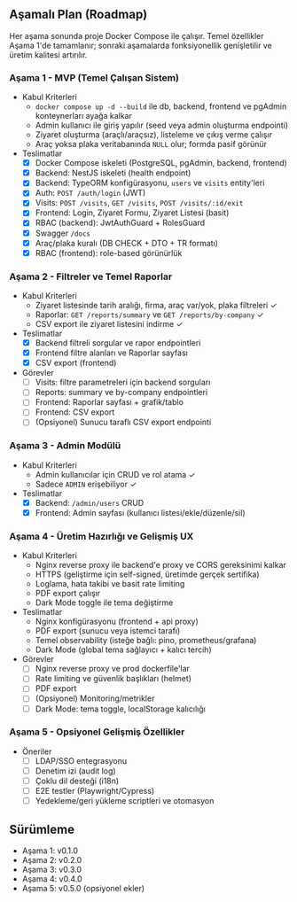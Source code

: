 ## Aşamalı Plan (Roadmap)

Her aşama sonunda proje Docker Compose ile çalışır. Temel özellikler Aşama 1'de tamamlanır; sonraki aşamalarda fonksiyonellik genişletilir ve üretim kalitesi artırılır.

### Aşama 1 - MVP (Temel Çalışan Sistem)
- Kabul Kriterleri
  - `docker compose up -d --build` ile db, backend, frontend ve pgAdmin konteynerları ayağa kalkar
  - Admin kullanıcı ile giriş yapılır (seed veya admin oluşturma endpointi)
  - Ziyaret oluşturma (araçlı/araçsız), listeleme ve çıkış verme çalışır
  - Araç yoksa plaka veritabanında `NULL` olur; formda pasif görünür
- Teslimatlar
  - [x] Docker Compose iskeleti (PostgreSQL, pgAdmin, backend, frontend)
  - [x] Backend: NestJS iskeleti (health endpoint)
  - [x] Backend: TypeORM konfigürasyonu, `users` ve `visits` entity'leri
  - [x] Auth: `POST /auth/login` (JWT)
  - [x] Visits: `POST /visits`, `GET /visits`, `POST /visits/:id/exit`
  - [x] Frontend: Login, Ziyaret Formu, Ziyaret Listesi (basit)
  - [x] RBAC (backend): JwtAuthGuard + RolesGuard
  - [x] Swagger `/docs`
  - [x] Araç/plaka kuralı (DB CHECK + DTO + TR formatı)
  - [x] RBAC (frontend): role-based görünürlük

### Aşama 2 - Filtreler ve Temel Raporlar
- Kabul Kriterleri
  - Ziyaret listesinde tarih aralığı, firma, araç var/yok, plaka filtreleri ✓
  - Raporlar: `GET /reports/summary` ve `GET /reports/by-company` ✓
  - CSV export ile ziyaret listesini indirme ✓
- Teslimatlar
  - [x] Backend filtreli sorgular ve rapor endpointleri
  - [x] Frontend filtre alanları ve Raporlar sayfası
  - [x] CSV export (frontend)
- Görevler
  - [ ] Visits: filtre parametreleri için backend sorguları
  - [ ] Reports: summary ve by-company endpointleri
  - [ ] Frontend: Raporlar sayfası + grafik/tablo
  - [ ] Frontend: CSV export
  - [ ] (Opsiyonel) Sunucu taraflı CSV export endpointi

### Aşama 3 - Admin Modülü
- Kabul Kriterleri
  - Admin kullanıcılar için CRUD ve rol atama ✓
  - Sadece `ADMIN` erişebiliyor ✓
- Teslimatlar
  - [x] Backend: `/admin/users` CRUD
  - [x] Frontend: Admin sayfası (kullanıcı listesi/ekle/düzenle/sil)

### Aşama 4 - Üretim Hazırlığı ve Gelişmiş UX
- Kabul Kriterleri
  - Nginx reverse proxy ile backend'e proxy ve CORS gereksinimi kalkar
  - HTTPS (geliştirme için self-signed, üretimde gerçek sertifika)
  - Loglama, hata takibi ve basit rate limiting
  - PDF export çalışır
  - Dark Mode toggle ile tema değiştirme
- Teslimatlar
  - Nginx konfigürasyonu (frontend + api proxy)
  - PDF export (sunucu veya istemci tarafı)
  - Temel observability (isteğe bağlı: pino, prometheus/grafana)
  - Dark Mode (global tema sağlayıcı + kalıcı tercih)
- Görevler
  - [ ] Nginx reverse proxy ve prod dockerfile'lar
  - [ ] Rate limiting ve güvenlik başlıkları (helmet)
  - [ ] PDF export
  - [ ] (Opsiyonel) Monitoring/metrikler
  - [ ] Dark Mode: tema toggle, localStorage kalıcılığı

### Aşama 5 - Opsiyonel Gelişmiş Özellikler
- Öneriler
  - [ ] LDAP/SSO entegrasyonu
  - [ ] Denetim izi (audit log)
  - [ ] Çoklu dil desteği (i18n)
  - [ ] E2E testler (Playwright/Cypress)
  - [ ] Yedekleme/geri yükleme scriptleri ve otomasyon

## Sürümleme
- Aşama 1: v0.1.0
- Aşama 2: v0.2.0
- Aşama 3: v0.3.0
- Aşama 4: v0.4.0
- Aşama 5: v0.5.0 (opsiyonel ekler)
